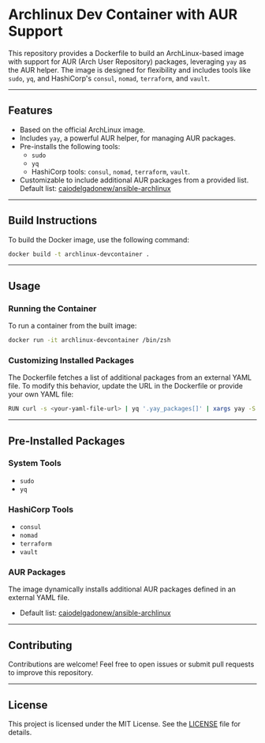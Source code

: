 # Archlinux Dev Container with AUR Support

This repository provides a Dockerfile to build an ArchLinux-based image with support for AUR (Arch User Repository) packages, leveraging `yay` as the AUR helper. The image is designed for flexibility and includes tools like `sudo`, `yq`, and HashiCorp's `consul`, `nomad`, `terraform`, and `vault`.

---

## Features

- Based on the official ArchLinux image.
- Includes `yay`, a powerful AUR helper, for managing AUR packages.
- Pre-installs the following tools:
  - `sudo`
  - `yq`
  - HashiCorp tools: `consul`, `nomad`, `terraform`, `vault`.
- Customizable to include additional AUR packages from a provided list. Default list: [caiodelgadonew/ansible-archlinux](https://github.com/caiodelgadonew/ansible-archlinux/blob/main/roles/archlinux/vars/main.yml)

---

## Build Instructions

To build the Docker image, use the following command:

```bash
docker build -t archlinux-devcontainer .
```

---

## Usage

### Running the Container
To run a container from the built image:

```bash
docker run -it archlinux-devcontainer /bin/zsh
```

### Customizing Installed Packages
The Dockerfile fetches a list of additional packages from an external YAML file. To modify this behavior, update the URL in the Dockerfile or provide your own YAML file:

```bash
RUN curl -s <your-yaml-file-url> | yq '.yay_packages[]' | xargs yay -S --noconfirm
```

---

## Pre-Installed Packages

### System Tools
- `sudo`
- `yq`

### HashiCorp Tools
- `consul`
- `nomad`
- `terraform`
- `vault`

### AUR Packages
The image dynamically installs additional AUR packages defined in an external YAML file. 
- Default list: [caiodelgadonew/ansible-archlinux](https://github.com/caiodelgadonew/ansible-archlinux/blob/main/roles/archlinux/vars/main.yml)

---

## Contributing

Contributions are welcome! Feel free to open issues or submit pull requests to improve this repository.

---

## License

This project is licensed under the MIT License. See the [LICENSE](LICENSE) file for details.
